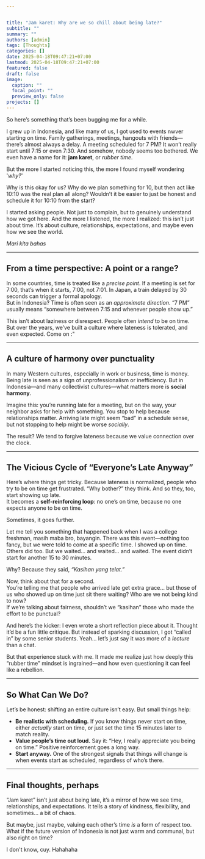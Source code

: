 ```yaml
---


title: "Jam karet: Why are we so chill about being late?"
subtitle: ""
summary: ""
authors: [admin]
tags: [Thoughts]
categories: []
date: 2025-04-18T09:47:21+07:00
lastmod: 2025-04-18T09:47:21+07:00
featured: false
draft: false
image:
  caption: ""
  focal_point: ""
  preview_only: false
projects: []
---
```


So here’s something that’s been bugging me for a while.

I grew up in Indonesia, and like many of us, I got used to events nwver starting on time. Family gatherings, meetings, hangouts with friends—there’s almost always a delay. A meeting scheduled for 7 PM? It won’t really start until 7:15 or even 7:30. And somehow, nobody seems too bothered. We even have a name for it: **jam karet**, or *rubber time*.

But the more I started noticing this, the more I found myself wondering '*why?*'

Why is this okay for us? Why do we plan something for 10, but then act like 10:10 was the real plan all along? Wouldn’t it be easier to just be honest and schedule it for 10:10 from the start?

I started asking people. Not just to complain, but to genuinely understand how we got here. And the more I listened, the more I realized: this isn’t just about time. It’s about culture, relationships, expectations, and maybe even how we see the world.

*Mari kita bahas*

---

## From a time perspective: A point or a range?

In some countries, time is treated like a *precise point*. If a meeting is set for 7:00, that’s when it starts, 7:00, not 7:01. In Japan, a train delayed by 30 seconds can trigger a formal apology.  
But in Indonesia? Time is often seen as an *approximate direction*. “7 PM” usually means “somewhere between 7:15 and whenever people show up.”

This isn’t about laziness or disrespect. People often *intend* to be on time. But over the years, we’ve built a culture where lateness is tolerated, and even expected. Come on :"

---

## A culture of harmony over punctuality

In many Western cultures, especially in work or business, time is money. Being late is seen as a sign of unprofessionalism or inefficiency. But in Indonesia—and many collectivist cultures—what matters more is **social harmony**.

Imagine this: you’re running late for a meeting, but on the way, your neighbor asks for help with something. You stop to help because relationships matter. Arriving late might seem “bad” in a schedule sense, but not stopping to help might be worse *socially*.

The result? We tend to forgive lateness because we value connection over the clock.

---

## The Vicious Cycle of “Everyone’s Late Anyway”

Here’s where things get tricky. Because lateness is normalized, people who try to be on time get frustrated. “Why bother?” they think. And so they, too, start showing up late.  
It becomes a **self-reinforcing loop**: no one’s on time, because no one expects anyone to be on time.

Sometimes, it goes further.

Let me tell you something that happened back when I was a college freshman, masih maba bro, bayangin. There was this event—nothing too fancy, but we were told to come at a specific time. I showed up on time. Others did too. But we waited… and waited… and waited. The event didn’t start for another 15 to 30 minutes.

Why? Because they said, *“Kasihan yang telat.”*

Now, think about that for a second.  
You’re telling me that people who arrived late get extra grace… but those of us who showed up on time just sit there waiting? Who are we not being kind to now?  
If we’re talking about fairness, shouldn’t we “kasihan” those who made the effort to be punctual?

And here’s the kicker: I even wrote a short reflection piece about it. Thought it’d be a fun little critique. But instead of sparking discussion, I got “called in” by some senior students. Yeah… let’s just say it was more of a *lecture* than a chat.

But that experience stuck with me. It made me realize just how deeply this “rubber time” mindset is ingrained—and how even questioning it can feel like a rebellion.

---

## So What Can We Do?

Let’s be honest: shifting an entire culture isn’t easy. But small things help:

- **Be realistic with scheduling.** If you know things never start on time, either *actually* start on time, or just set the time 15 minutes later to match reality.
- **Value people’s time out loud.** Say it: “Hey, I really appreciate you being on time.” Positive reinforcement goes a long way.
- **Start anyway.** One of the strongest signals that things will change is when events start as scheduled, regardless of who’s there.

---

## Final thoughts, perhaps

“Jam karet” isn’t just about being late, it’s a mirror of how we see time, relationships, and expectations. It tells a story of kindness, flexibility, and sometimes… a bit of chaos.

But maybe, just maybe, valuing each other’s time *is* a form of respect too.  
What if the future version of Indonesia is not just warm and communal, but also right on time?

I don't know, cuy. Hahahaha
